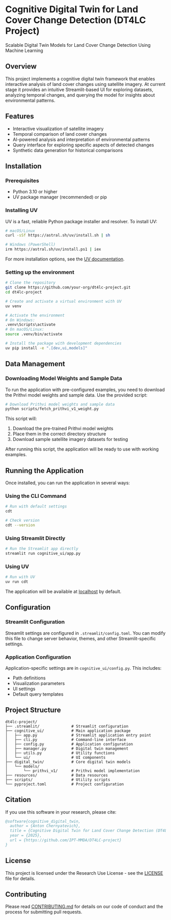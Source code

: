 # Cognitive Digital Twin for Land Cover Change Detection (DT4LC Project)

Scalable Digital Twin Models for Land Cover Change Detection Using Machine Learning

## Overview

This project implements a cognitive digital twin framework that enables interactive analysis of land cover changes using satellite imagery. At current stage it provides an intuitive Streamlit-based UI for exploring datasets, analyzing temporal changes, and querying the model for insights about environmental patterns.

## Features

- Interactive visualization of satellite imagery
- Temporal comparison of land cover changes
- AI-powered analysis and interpretation of environmental patterns
- Query interface for exploring specific aspects of detected changes
- Synthetic data generation for historical comparisons

## Installation

### Prerequisites

- Python 3.10 or higher
- UV package manager (recommended) or pip

### Installing UV

UV is a fast, reliable Python package installer and resolver. To install UV:

```bash
# macOS/Linux
curl -sSf https://astral.sh/uv/install.sh | sh

# Windows (PowerShell)
irm https://astral.sh/uv/install.ps1 | iex
```

For more installation options, see the [UV documentation](https://github.com/astral-sh/uv).

### Setting up the environment

```bash
# Clone the repository
git clone https://github.com/your-org/dt4lc-project.git
cd dt4lc-project

# Create and activate a virtual environment with UV
uv venv

# Activate the environment
# On Windows:
.venv\Scripts\activate
# On macOS/Linux:
source .venv/bin/activate

# Install the package with development dependencies
uv pip install -e ".[dev,ui,models]"
```

## Data Management

### Downloading Model Weights and Sample Data

To run the application with pre-configured examples, you need to download the Prithvi model weights and sample data. Use the provided script:

```bash
# Download Prithvi model weights and sample data
python scripts/fetch_prithvi_v1_weight.py
```

This script will:

1. Download the pre-trained Prithvi model weights
2. Place them in the correct directory structure
3. Download sample satellite imagery datasets for testing

After running this script, the application will be ready to use with working examples.

## Running the Application

Once installed, you can run the application in several ways:

### Using the CLI Command

```bash
# Run with default settings
cdt

# Check version
cdt --version
```

### Using Streamlit Directly

```bash
# Run the Streamlit app directly
streamlit run cognitive_ui/app.py
```

### Using UV

```bash
# Run with UV
uv run cdt
```

The application will be available at [localhost](http://localhost:8501) by default.

## Configuration

### Streamlit Configuration

Streamlit settings are configured in `.streamlit/config.toml`. You can modify this file to change server behavior, themes, and other Streamlit-specific settings.

### Application Configuration

Application-specific settings are in `cognitive_ui/config.py`. This includes:

- Path definitions
- Visualization parameters
- UI settings
- Default query templates

## Project Structure

```text
dt4lc-project/
├── .streamlit/              # Streamlit configuration
├── cognitive_ui/            # Main application package
│   ├── app.py               # Streamlit application entry point
│   ├── cli.py               # Command-line interface
│   ├── config.py            # Application configuration
│   ├── manager.py           # Digital twin management
│   ├── utils.py             # Utility functions
│   └── ui/                  # UI components
├── digital_twin/            # Core digital twin models
│   └── models/
│       └── prithvi_v1/      # Prithvi model implementation
├── resources/               # Data resources
├── scripts/                 # Utility scripts
└── pyproject.toml           # Project configuration
```

## Citation

If you use this software in your research, please cite:

```bibtex
@software{cognitive_digital_twin,
  author = {Anton Chernyatevich},
  title = {Cognitive Digital Twin for Land Cover Change Detection (DT4LC Project)},
  year = {2025},
  url = {https://github.com/IPT-MMDA/DT4LC-project}
}
```

## License

This project is licensed under the Research Use License - see the [LICENSE](LICENSE) file for details.

## Contributing

Please read [CONTRIBUTING.md](CONTRIBUTING.md) for details on our code of conduct and the process for submitting pull requests.
